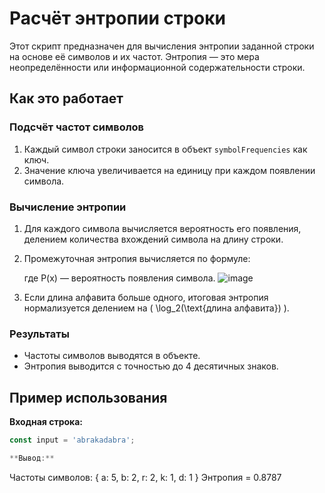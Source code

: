 # Расчёт энтропии строки

Этот скрипт предназначен для вычисления энтропии заданной строки на основе её символов и их частот. Энтропия — это мера неопределённости или информационной содержательности строки.

## Как это работает

### Подсчёт частот символов
1. Каждый символ строки заносится в объект `symbolFrequencies` как ключ.
2. Значение ключа увеличивается на единицу при каждом появлении символа.

### Вычисление энтропии
1. Для каждого символа вычисляется вероятность его появления, делением количества вхождений символа на длину строки.
2. Промежуточная энтропия вычисляется по формуле:
  
   где P(x) — вероятность появления символа.
   ![image](https://github.com/user-attachments/assets/a6446bd6-f671-4254-9a1e-5687e74cbbb2)

4. Если длина алфавита больше одного, итоговая энтропия нормализуется делением на \( \log_2(\text{длина алфавита}) \).

### Результаты
- Частоты символов выводятся в объекте.
- Энтропия выводится с точностью до 4 десятичных знаков.

## Пример использования

**Входная строка:**
```javascript
const input = 'abrakadabra';

**Вывод:**
```
Частоты символов: { a: 5, b: 2, r: 2, k: 1, d: 1 }
Энтропия = 0.8787
```

